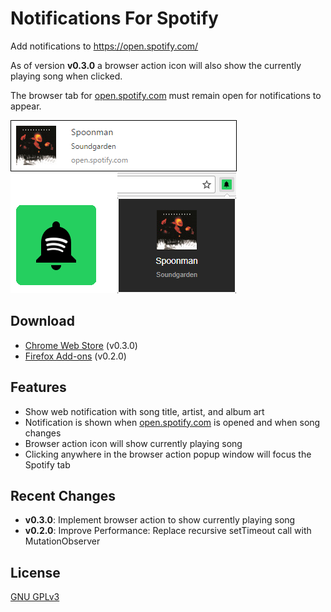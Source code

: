 # Notifications For Spotify
Add notifications to https://open.spotify.com/

As of version __v0.3.0__ a browser action icon will also show the currently playing song when clicked.

The browser tab for [open.spotify.com] must remain open for notifications to appear.

![](screenshots/notification.png)

## Download
* [Chrome Web Store](https://chrome.google.com/webstore/detail/notifications-for-spotify/filocihllcicedfecomcdlilalmcfohi?hl=en-US&gl=US) (v0.3.0)
* [Firefox Add-ons](https://addons.mozilla.org/en-US/firefox/addon/notifications-for-spotify/) (v0.2.0)

## Features
* Show web notification with song title, artist, and album art
* Notification is shown when [open.spotify.com] is opened and when song changes
* Browser action icon will show currently playing song
* Clicking anywhere in the browser action popup window will focus the Spotify tab

## Recent Changes
* __v0.3.0__: Implement browser action to show currently playing song
* __v0.2.0__: Improve Performance: Replace recursive setTimeout call with MutationObserver

## License
[GNU GPLv3](LICENSE)

[open.spotify.com]: https://open.spotify.com/
